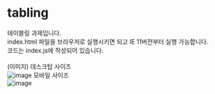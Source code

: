 # tabling

테이블링 과제입니다.<br/>
index.html 파일을 브라우저로 실행시키면 되고 IE 11버전부터 실행 가능합니다.<br/>
코드는 index.js에 작성되어 있습니다.<br/><br/>
(이미지)
데스크탑 사이즈<br/>
![image](https://github.com/bellella/tabling/assets/39289938/d9a55abd-30ab-4ecc-8115-f758c8b84a73)
모바일 사이즈<br/>
![image](https://github.com/bellella/tabling/assets/39289938/ac5ba01d-a328-4f44-9d64-d252b7f2c94b)
